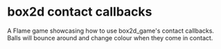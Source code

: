 # box2d contact callbacks

A Flame game showcasing how to use box2d_game's contact callbacks.
Balls will bounce around and change colour when they come in contact.
